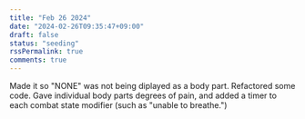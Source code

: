 ```yaml
---
title: "Feb 26 2024"
date: "2024-02-26T09:35:47+09:00"
draft: false
status: "seeding"
rssPermalink: true
comments: true
---
```


Made it so "NONE" was not being diplayed as a body part. Refactored some code. Gave individual body parts degrees of pain, and added a timer to each combat state modifier (such as "unable to breathe.")